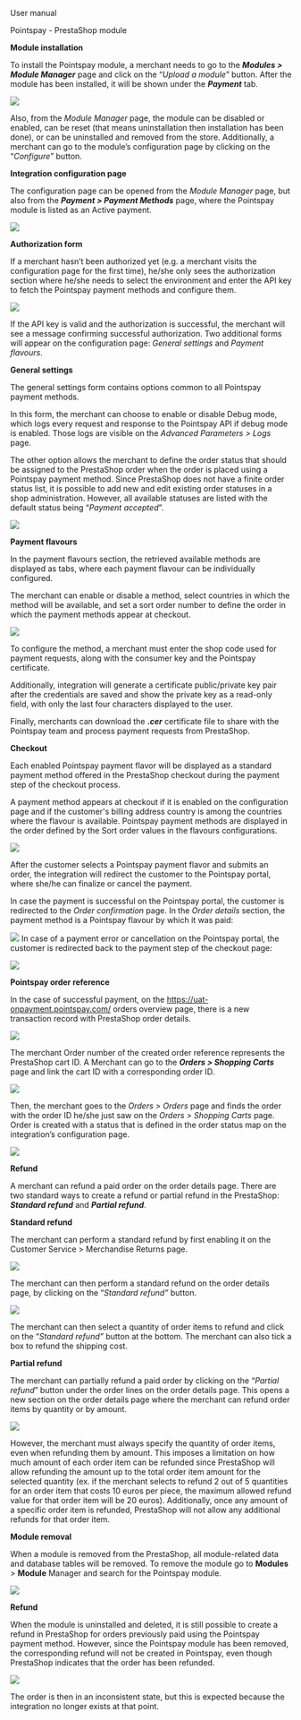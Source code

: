 ﻿User manual

Pointspay - PrestaShop module


<a name="_page0_x72.00_y362.10"></a>**Module installation**

To install the Pointspay module, a merchant needs to go to the ***Modules > Module Manager*** page and click on the “*Upload a module*” button. After the module has been installed, it will be shown under the ***Payment*** tab.

![](../output_images/PrestaShopInstallationGuideImages/PrestaShopInstallationImage1.png)

Also, from the *Module Manager* page, the module can be disabled or enabled, can be reset (that means uninstallation then installation has been done), or can be uninstalled and removed from the store. Additionally, a merchant can go to the module’s configuration page by clicking on the “*Configure*” button.

<a name="_page1_x72.00_y72.00"></a>**Integration configuration page**

The configuration page can be opened from the *Module Manager* page, but also from the ***Payment > Payment Methods*** page, where the Pointspay module is listed as an Active payment.

![](../output_images/PrestaShopInstallationGuideImages/PrestaShopInstallationImage2.png)

<a name="_page1_x72.00_y306.32"></a>**Authorization form**

If a merchant hasn’t been authorized yet (e.g. a merchant visits the configuration page for the first time), he/she only sees the authorization section where he/she needs to select the environment and enter the API key to fetch the Pointspay payment methods and configure them.

![](../output_images/PrestaShopInstallationGuideImages/PrestaShopInstallationImage3.png)

If the API key is valid and the authorization is successful, the merchant will see a message confirming successful authorization. Two additional forms will appear on the configuration page: *General settings* and *Payment flavours*.

<a name="_page2_x72.00_y72.00"></a>**General settings**

The general settings form contains options common to all Pointspay payment methods.

In this form, the merchant can choose to enable or disable Debug mode, which logs every request and response to the Pointspay API if debug mode is enabled. Those logs are visible on the *Advanced Parameters > Logs* page.

The other option allows the merchant to define the order status that should be assigned to the PrestaShop order when the order is placed using a Pointspay payment method. Since PrestaShop does not have a finite order status list, it is possible to add new and edit existing order statuses in a shop administration. However, all available statuses are listed with the default status being “*Payment accepted*”.

![](../output_images/PrestaShopInstallationGuideImages/PrestaShopInstallationImage4.png)

<a name="_page2_x72.00_y473.84"></a>**Payment flavours**

In the payment flavours section, the retrieved available methods are displayed as tabs, where each payment flavour can be individually configured.

The merchant can enable or disable a method, select countries in which the method will be available, and set a sort order number to define the order in which the payment methods appear at checkout.

![](../output_images/PrestaShopInstallationGuideImages/PrestaShopInstallationImage5.png)

To configure the method, a merchant must enter the shop code used for payment requests, along with the consumer key and the Pointspay certificate.

Additionally, integration will generate a certificate public/private key pair after the credentials are saved and show the private key as a read-only field, with only the last four characters displayed to the user.

Finally, merchants can download the **.*cer*** certificate file to share with the Pointspay team and process payment requests from PrestaShop.

<a name="_page3_x72.00_y467.99"></a>**Checkout**

Each enabled Pointspay payment flavor will be displayed as a standard payment method offered in the PrestaShop checkout during the payment step of the checkout process.

A payment method appears at checkout if it is enabled on the configuration page and if the customer's billing address country is among the countries where the flavour is available. Pointspay payment methods are displayed in the order defined by the Sort order values in the flavours configurations.

![](../output_images/PrestaShopInstallationGuideImages/PrestaShopInstallationImage6.png)

After the customer selects a Pointspay payment flavor and submits an order, the integration will redirect the customer to the Pointspay portal, where she/he can finalize or cancel the payment.

In case the payment is successful on the Pointspay portal, the customer is redirected to the *Order confirmation* page. In the *Order details* section, the payment method is a Pointspay flavour by which it was paid:

![](../output_images/PrestaShopInstallationGuideImages/PrestaShopInstallationImage7.png)
In case of a payment error or cancellation on the Pointspay portal, the customer is redirected back to the payment step of the checkout page:

![](../output_images/PrestaShopInstallationGuideImages/PrestaShopInstallationImage8.png)

<a name="_page5_x72.00_y416.87"></a>**Pointspay order reference**

In the case of successful payment, on the <https://uat-onpayment.pointspay.com/> orders overview page, there is a new transaction record with PrestaShop order details.

![](../output_images/PrestaShopInstallationGuideImages/PrestaShopinstallationImage9.png)

The merchant Order number of the created order reference represents the PrestaShop cart ID. A Merchant can go to the ***Orders > Shopping Carts*** page and link the cart ID with a corresponding order ID.

![](../output_images/PrestaShopInstallationGuideImages/PrestaShopinstallationImage10.png)

Then, the merchant goes to the *Orders > Orders* page and finds the order with the order ID he/she just saw on the *Orders > Shopping Carts* page. Order is created with a status that is defined in the order status map on the integration’s configuration page.

![](../output_images/PrestaShopInstallationGuideImages/PrestaShopinstallationImage11.png)

<a name="_page6_x72.00_y407.73"></a>**Refund**

A merchant can refund a paid order on the order details page. There are two standard ways to create a refund or partial refund in the PrestaShop: ***Standard refund*** and ***Partial refund***.

<a name="_page6_x72.00_y481.99"></a>**Standard refund**

The merchant can perform a standard refund by first enabling it on the Customer Service > Merchandise Returns page.

![](../output_images/PrestaShopInstallationGuideImages/PrestaShopinstallationImage12.png)

The merchant can then perform a standard refund on the order details page, by clicking on the “*Standard refund”* button.

![](../output_images/PrestaShopInstallationGuideImages/PrestaShopinstallationImage13.png)

The merchant can then select a quantity of order items to refund and click on the “*Standard refund”* button at the bottom. The merchant can also tick a box to refund the shipping cost.

<a name="_page7_x72.00_y608.28"></a>**Partial refund**

The merchant can partially refund a paid order by clicking on the “*Partial refund*” button under the order lines on the order details page. This opens a new section on the order details page where the merchant can refund order items by quantity or by amount.

![](../output_images/PrestaShopInstallationGuideImages/PrestaShopinstallationImage14.png)

However, the merchant must always specify the quantity of order items, even when refunding them by amount. This imposes a limitation on how much amount of each order item can be refunded since PrestaShop will allow refunding the amount up to the total order item amount for the selected quantity (ex. if the merchant selects to refund 2 out of 5 quantities for an order item that costs 10 euros per piece, the maximum allowed refund value for that order item will be 20 euros). Additionally, once any amount of a specific order item is refunded, PrestaShop will not allow any additional refunds for that order item.

<a name="_page8_x72.00_y425.40"></a>**Module removal**

When a module is removed from the PrestaShop, all module-related data and database tables will be removed. To remove the module go to **Modules** > **Module** Manager and search for the Pointspay module.

![](../output_images/PrestaShopInstallationGuideImages/PrestaShopinstallationImage15.png)

<a name="_page9_x72.00_y72.00"></a>**Refund**

When the module is uninstalled and deleted, it is still possible to create a refund in PrestaShop for orders previously paid using the Pointspay payment method. However, since the Pointspay module has been removed, the corresponding refund will not be created in Pointspay, even though PrestaShop indicates that the order has been refunded.

![](../output_images/PrestaShopInstallationGuideImages/PrestaShopinstallationImage16.png)

The order is then in an inconsistent state, but this is expected because the integration no longer exists at that point.
